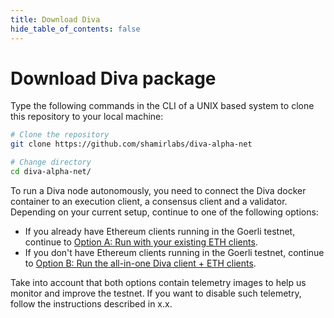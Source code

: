 ```yaml
---
title: Download Diva
hide_table_of_contents: false
---
```


# Download Diva package

Type the following commands in the CLI of a UNIX based system to clone this repository to your local machine:

   ```bash
   # Clone the repository
   git clone https://github.com/shamirlabs/diva-alpha-net

   # Change directory
   cd diva-alpha-net/
   ```

To run a Diva node autonomously, you need to connect the Diva docker container to an execution client, a consensus client and a validator. Depending on your current setup, continue to one of the following options:

- If you already have Ethereum clients running in the Goerli testnet, continue to [Option A: Run with your existing ETH clients](own-clients).
- If you don't have Ethereum clients running in the Goerli testnet, continue to [Option B: Run the all-in-one Diva client + ETH clients](new-clients).

Take into account that both options contain telemetry images to help us monitor and improve the testnet. If you want to disable such telemetry, follow the instructions described in x.x.

